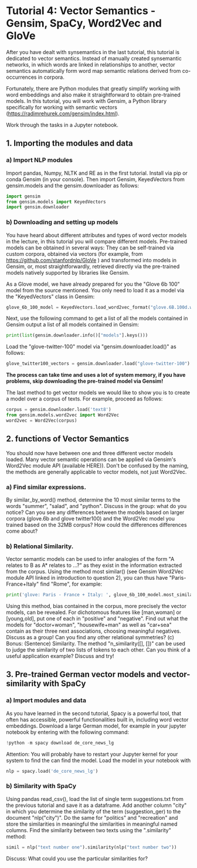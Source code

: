 # Tutorial 4: Vector Semantics - Gensim, SpaCy, Word2Vec and GloVe

After you have dealt with synsemantics in the last tutorial, this tutorial is dedicated to vector semantics. Instead of manually created synsemantic networks,  in which words are linked in relationships to another, vector semantics automatically form word map semantic relations derived from co-occurrences in corpora.

Fortunately, there are Python modules that greatly simplify working with word embeddings and also make it straightforward to obtain pre-trained models.
In this tutorial, you will work with Gensim, a Python library specifically
for working with semantic vectors (https://radimrehurek.com/gensim/index.html).

Work through the tasks in a Jupyter notebook.


## 1. Importing the modules and data
### a) Import NLP modules
Import pandas, Numpy, NLTK and RE as in the first tutorial.
Install via pip or conda Gensim (in your console). Then import Gensim, KeyedVectors from gensim.models and the gensim.downloader as follows:

```python
import gensim
from gensim.models import KeyedVectors
import gensim.downloader
```
### b) Downloading and setting up models
You have heard about different attributes and types of word vector models in the lecture, in this tutorial you will compare different models. Pre-trained models can be obtained in several ways:
They can be self-trained via custom corpora, obtained via vectors (for example, from https://github.com/stanfordnlp/GloVe ) and transformed into models in Gensim, or, most straightforwardly, retrieved directly via the pre-trained models natively supported by libraries like Gensim.

As a Glove model, we have already prepared for you the "Glove 6b 100" model from the source mentioned. You only need to load it as a model via the "KeyedVectors" class in Gensim:

```python
glove_6b_100_model = KeyedVectors.load_word2vec_format("glove.6B.100d.w2vformat.txt6", binary=False)
```
Next, use the following command to get a list of all the models contained in Gensim output a list of all models contained in Gensim:

```python
print(list(gensim.downloader.info()["models"].keys()))
```

Load the "glove-twitter-100" model via "gensim.downloader.load()" as follows:
```python
glove_twitter100_vectors = gensim.downloader.load("glove-twitter-100")
```

**The process can take time and uses a lot of system memory, if you have problems, skip downloading the pre-trained model via Gensim!**

The last method to get vector models we would like to show you is to create a model over a corpus of texts. For example, proceed as follows:
```python
corpus = gensim.downloader.load('text8')
from gensim.models.word2vec import Word2Vec
word2vec = Word2Vec(corpus)
```
## 2. functions of Vector Semantics
You should now have between one and three different vector models loaded.
Many vector semantic operations can be applied via Gensim's Word2Vec module API (available HERE)). Don't be confused by the naming, the methods are generally applicable to vector models, not just Word2Vec.
### a) Find similar expressions.
By similar_by_word() method, determine the 10 most similar terms to the words "summer", "salad", and "python". Discuss in the group: what do you notice? Can you see any differences between the models based on larger corpora (glove.6b and glove twitter100) and the Word2Vec model you trained based on the 32MB corpus? How could the differences differences come about?
### b) Relational Similarity.
Vector semantic models can be used to infer analogies of the form "A relates to B as A* relates to ...?" as they exist in the information extracted from the corpus. Using the method most similar() (see Gensim Word2Vec module API linked in introduction to question 2), you can thus have "Paris-France+Italy" find "Rome", for example:

```python
print('glove: Paris - France + Italy: ', glove_6b_100_model.most_similar(positive=["paris", "italy"], negative=["france"], topn=3))
```

Using this method, bias contained in the corpus, more precisely the vector models, can be revealed. For dichotomous features like [man,woman] or [young,old], put one of each in "positive" and "negative". Find out what the models for "doctor+woman", "housewife+man" as well as "car+sea" contain as their three next associations, choosing meaningful negatives. Discuss as a group! Can you find any other relational symmetries?
(c) Bonus: (Sentence) Similarity.
The method "n_similarity([], [])" can be used to judge the similarity of two lists of tokens to each other. Can you think of a useful application example? Discuss and try!

## 3. Pre-trained German vector models and vector-similarity with SpaCy
### a) Import modules and data
As you have learned in the second tutorial, Spacy is a powerful tool, that often has accessible, powerful functionalities built in, including word vector embeddings. Download a large German model, for example in your jupyter notebook by entering with the following command:
```python
!python -m spacy download de_core_news_lg
```

Attention: You will probably have to restart your Jupyter kernel for your system to find the can find the model. Load the model in your notebook with 

```python
nlp = spacy.load('de_core_news_lg')
```
### b) Similarity with SpaCy

Using pandas read_csv(), load the list of single term suggestions.txt from the previous tutorial and save it as a dataframe. Add another column "city" in which you determine the similarity of the term (suggestion_ger) to the document "nlp("city")". Do the same for "politics" and "recreation" and store the similarities in meaningful the similarities in meaningful named columns. 
Find the similarity between two texts using the ".similarity" method:
```python
simil = nlp("text number one").similarity(nlp("text number two"))
```
Discuss:
What could you use the particular similarities for?
